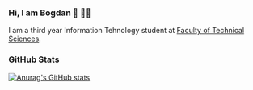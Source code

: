 ### Hi, I am Bogdan :wave: 👨‍💻

I am a third year Information Tehnology student at [Faculty of Technical Sciences](http://www.ftn.kg.ac.rs/).

### GitHub Stats

[![Anurag's GitHub stats](https://github-readme-stats.vercel.app/api?username=bogdanm01&show_icons=true&theme=dark&hide=stars,issues)](https://github.com/anuraghazra/github-readme-stats)



